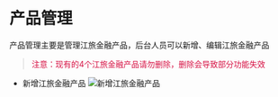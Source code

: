 # 产品管理
产品管理主要是管理江旅金融产品，后台人员可以新增、编辑江旅金融产品 
> <font color=#d71345>注意：现有的4个江旅金融产品请勿删除，删除会导致部分功能失效</font>

* 新增江旅金融产品
![新增江旅金融产品](https://raw.githubusercontent.com/atlanteem/user_manual_admin/master/lvyoto/files/新增江旅金融产品.gif)
